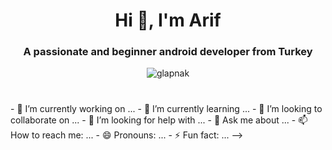 <h1 align="center">Hi 👋, I'm Arif</h1>
<h3 align="center">A passionate and beginner android developer from Turkey</h3>

<p align="center"> <img src="https://komarev.com/ghpvc/?username=glapnak" alt="glapnak" /> </p>
<h1 align="center"></h1>
- 🔭 I’m currently working on ...
- 🌱 I’m currently learning ...
- 👯 I’m looking to collaborate on ...
- 🤔 I’m looking for help with ...
- 💬 Ask me about ...
- 📫 How to reach me: ...
- 😄 Pronouns: ...
- ⚡ Fun fact: ...
-->
<!--



